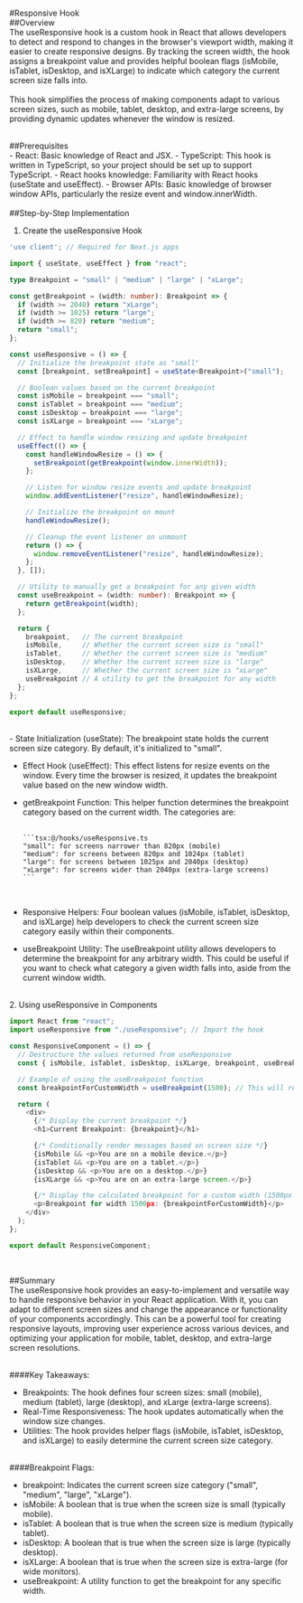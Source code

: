 #Responsive Hook
<br>
##Overview
<br>
The useResponsive hook is a custom hook in React that allows developers to detect and respond to changes in the browser's viewport width, making it easier to create responsive designs. By tracking the screen width, the hook assigns a breakpoint value and provides helpful boolean flags (isMobile, isTablet, isDesktop, and isXLarge) to indicate which category the current screen size falls into.
<br>
<br>
This hook simplifies the process of making components adapt to various screen sizes, such as mobile, tablet, desktop, and extra-large screens, by providing dynamic updates whenever the window is resized.

<br>
##Prerequisites
<br>
- React: Basic knowledge of React and JSX.
- TypeScript: This hook is written in TypeScript, so your project should be set up to support TypeScript.
- React hooks knowledge: Familiarity with React hooks (useState and useEffect).
- Browser APIs: Basic knowledge of browser window APIs, particularly the resize event and window.innerWidth.
<br>

<br>
##Step-by-Step Implementation
<br>

1. Create the useResponsive Hook
   <br>

```tsx:@/hooks/useResponsive.ts
'use client'; // Required for Next.js apps

import { useState, useEffect } from "react";

type Breakpoint = "small" | "medium" | "large" | "xLarge";

const getBreakpoint = (width: number): Breakpoint => {
  if (width >= 2040) return "xLarge";
  if (width >= 1025) return "large";
  if (width >= 820) return "medium";
  return "small";
};

const useResponsive = () => {
  // Initialize the breakpoint state as "small"
  const [breakpoint, setBreakpoint] = useState<Breakpoint>("small");

  // Boolean values based on the current breakpoint
  const isMobile = breakpoint === "small";
  const isTablet = breakpoint === "medium";
  const isDesktop = breakpoint === "large";
  const isXLarge = breakpoint === "xLarge";

  // Effect to handle window resizing and update breakpoint
  useEffect(() => {
    const handleWindowResize = () => {
      setBreakpoint(getBreakpoint(window.innerWidth));
    };

    // Listen for window resize events and update breakpoint
    window.addEventListener("resize", handleWindowResize);

    // Initialize the breakpoint on mount
    handleWindowResize();

    // Cleanup the event listener on unmount
    return () => {
      window.removeEventListener("resize", handleWindowResize);
    };
  }, []);

  // Utility to manually get a breakpoint for any given width
  const useBreakpoint = (width: number): Breakpoint => {
    return getBreakpoint(width);
  };

  return {
    breakpoint,   // The current breakpoint
    isMobile,     // Whether the current screen size is "small"
    isTablet,     // Whether the current screen size is "medium"
    isDesktop,    // Whether the current screen size is "large"
    isXLarge,     // Whether the current screen size is "xLarge"
    useBreakpoint // A utility to get the breakpoint for any width
  };
};

export default useResponsive;
```

<br>
- State Initialization (useState):
The breakpoint state holds the current screen size category. By default, it's initialized to "small".

- Effect Hook (useEffect):
  This effect listens for resize events on the window. Every time the browser is resized, it updates the breakpoint value based on the new window width.

- getBreakpoint Function:
  This helper function determines the breakpoint category based on the current width. The categories are:
  <br>
  <br>

      ```tsx:@/hooks/useResponsive.ts
      "small": for screens narrower than 820px (mobile)
      "medium": for screens between 820px and 1024px (tablet)
      "large": for screens between 1025px and 2040px (desktop)
      "xLarge": for screens wider than 2040px (extra-large screens)
      ```

  <br>

- Responsive Helpers:
  Four boolean values (isMobile, isTablet, isDesktop, and isXLarge) help developers to check the current screen size category easily within their components.

- useBreakpoint Utility:
  The useBreakpoint utility allows developers to determine the breakpoint for any arbitrary width. This could be useful if you want to check what category a given width falls into, aside from the current window width.

<br>
2. Using useResponsive in Components
    <br>

```tsx:@/hooks/useResponsive.ts
import React from "react";
import useResponsive from "./useResponsive"; // Import the hook

const ResponsiveComponent = () => {
  // Destructure the values returned from useResponsive
  const { isMobile, isTablet, isDesktop, isXLarge, breakpoint, useBreakpoint } = useResponsive();

  // Example of using the useBreakpoint function
  const breakpointForCustomWidth = useBreakpoint(1500); // This will return "large" based on the width passed

  return (
    <div>
      {/* Display the current breakpoint */}
      <h1>Current Breakpoint: {breakpoint}</h1>

      {/* Conditionally render messages based on screen size */}
      {isMobile && <p>You are on a mobile device.</p>}
      {isTablet && <p>You are on a tablet.</p>}
      {isDesktop && <p>You are on a desktop.</p>}
      {isXLarge && <p>You are on an extra-large screen.</p>}

      {/* Display the calculated breakpoint for a custom width (1500px in this case) */}
      <p>Breakpoint for width 1500px: {breakpointForCustomWidth}</p>
    </div>
  );
};

export default ResponsiveComponent;
```

<br>

##Summary
<br>
The useResponsive hook provides an easy-to-implement and versatile way to handle responsive behavior in your React application. With it, you can adapt to different screen sizes and change the appearance or functionality of your components accordingly. This can be a powerful tool for creating responsive layouts, improving user experience across various devices, and optimizing your application for mobile, tablet, desktop, and extra-large screen resolutions.
<br>
<br>

####Key Takeaways:
<br>

- Breakpoints: The hook defines four screen sizes: small (mobile), medium (tablet), large (desktop), and xLarge (extra-large screens).
- Real-Time Responsiveness: The hook updates automatically when the window size changes.
- Utilities: The hook provides helper flags (isMobile, isTablet, isDesktop, and isXLarge) to easily determine the current screen size category.
  <br>
  <br>

####Breakpoint Flags:
<br>

- breakpoint: Indicates the current screen size category ("small", "medium", "large", "xLarge").
- isMobile: A boolean that is true when the screen size is small (typically mobile).
- isTablet: A boolean that is true when the screen size is medium (typically tablet).
- isDesktop: A boolean that is true when the screen size is large (typically desktop).
- isXLarge: A boolean that is true when the screen size is extra-large (for wide monitors).
- useBreakpoint: A utility function to get the breakpoint for any specific width.
